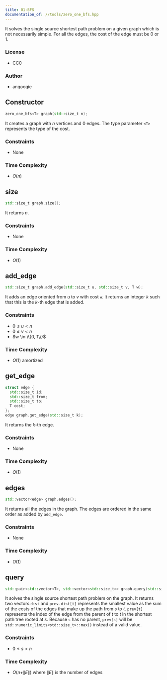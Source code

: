 ```yaml
---
title: 01-BFS
documentation_of: //tools/zero_one_bfs.hpp
---
```


It solves the single source shortest path problem on a given graph which is not necessarily simple.
For all the edges, the cost of the edge must be $0$ or $1$.

### License
- CC0

### Author
- anqooqie

## Constructor
```cpp
zero_one_bfs<T> graph(std::size_t n);
```

It creates a graph with $n$ vertices and $0$ edges.
The type parameter `<T>` represents the type of the cost.

### Constraints
- None

### Time Complexity
- $O(n)$

## size
```cpp
std::size_t graph.size();
```

It returns $n$.

### Constraints
- None

### Time Complexity
- $O(1)$

## add_edge
```cpp
std::size_t graph.add_edge(std::size_t u, std::size_t v, T w);
```

It adds an edge oriented from $u$ to $v$ with cost `w`.
It returns an integer $k$ such that this is the $k$-th edge that is added.

### Constraints
- $0 \leq u < n$
- $0 \leq v < n$
- $w \in \\{0, 1\\}$

### Time Complexity
- $O(1)$ amortized

## get_edge
```cpp
struct edge {
  std::size_t id;
  std::size_t from;
  std::size_t to;
  T cost;
};
edge graph.get_edge(std::size_t k);
```

It returns the $k$-th edge.

### Constraints
- None

### Time Complexity
- $O(1)$

## edges
```cpp
std::vector<edge> graph.edges();
```

It returns all the edges in the graph.
The edges are ordered in the same order as added by `add_edge`.

### Constraints
- None

### Time Complexity
- $O(1)$

## query
```cpp
std::pair<std::vector<T>, std::vector<std::size_t>> graph.query(std::size_t s);
```

It solves the single source shortest path problem on the graph.
It returns two vectors `dist` and `prev`.
`dist[t]` represents the smallest value as the sum of the costs of the edges that make up the path from $s$ to $t$.
`prev[t]` represents the index of the edge from the parent of $t$ to $t$ in the shortest path tree rooted at $s$.
Because `s` has no parent, `prev[s]` will be `std::numeric_limits<std::size_t>::max()` instead of a valid value.

### Constraints
- $0 \leq s < n$

### Time Complexity
- $O(n + \|E\|)$ where $\|E\|$ is the number of edges
